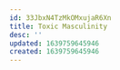 ```yaml
---
id: 33JbxN4TzMkOMxujaR6Xn
title: Toxic Masculinity
desc: ''
updated: 1639759645946
created: 1639759645946
---
```


